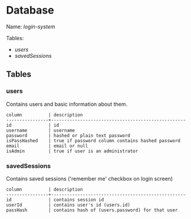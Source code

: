 # Database
Name: _login-system_

Tables:
- _users_
- _savedSessions_

## Tables
### users
Contains users and basic information about them.
```
column          | description
----------------+---------------------------------------------------
id              | id
username        | username
password        | hashed or plain text password
isPassHashed    | true if password column contains hashed password
email           | email or null
isAdmin         | true if user is an administrator
```

### savedSessions
Contains saved sessions ('remember me' checkbox on login screen)
```
column          | description
----------------+---------------------------------------------------
id              | contains session id
userId          | contains user's id (users.id)
passHash        | contains hash of (users.password) for that user
```

